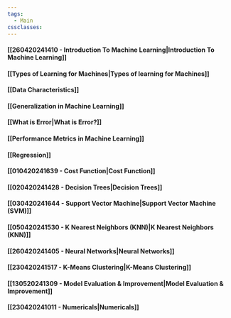```yaml
---
tags:
  - Main
cssclasses:
---
```

#### [[260420241410 - Introduction To Machine Learning|Introduction To Machine Learning]]
#### [[Types of Learning for Machines|Types of learning for Machines]]
#### [[Data Characteristics]]
#### [[Generalization in Machine Learning]]
#### [[What is Error|What is Error?]]
#### [[Performance Metrics in Machine Learning]]
#### [[Regression]]
#### [[010420241639 - Cost Function|Cost Function]]
#### [[020420241428 - Decision Trees|Decision Trees]]
#### [[030420241644 - Support Vector Machine|Support Vector Machine (SVM)]]
#### [[050420241530 - K Nearest Neighbors (KNN)|K Nearest Neighbors (KNN)]]
#### [[260420241405 - Neural Networks|Neural Networks]]
#### [[230420241517 - K-Means Clustering|K-Means Clustering]]
#### [[130520241309 - Model Evaluation & Improvement|Model Evaluation & Improvement]]
#### [[230420241011 - Numericals|Numericals]]
